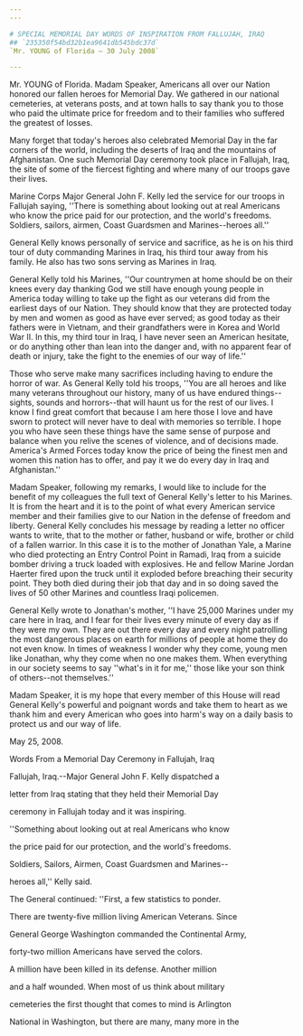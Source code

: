 ```yaml
---
---

# SPECIAL MEMORIAL DAY WORDS OF INSPIRATION FROM FALLUJAH, IRAQ
## `235350f54bd32b1ea9641db545bdc37d`
`Mr. YOUNG of Florida — 30 July 2008`

---
```



Mr. YOUNG of Florida. Madam Speaker, Americans all over our Nation 
honored our fallen heroes for Memorial Day. We gathered in our national 
cemeteries, at veterans posts, and at town halls to say thank you to 
those who paid the ultimate price for freedom and to their families who 
suffered the greatest of losses.

Many forget that today's heroes also celebrated Memorial Day in the 
far corners of the world, including the deserts of Iraq and the 
mountains of Afghanistan. One such Memorial Day ceremony took place in 
Fallujah, Iraq, the site of some of the fiercest fighting and where 
many of our troops gave their lives.

Marine Corps Major General John F. Kelly led the service for our 
troops in Fallujah saying, ''There is something about looking out at 
real Americans who know the price paid for our protection, and the 
world's freedoms. Soldiers, sailors, airmen, Coast Guardsmen and 
Marines--heroes all.''

General Kelly knows personally of service and sacrifice, as he is on 
his third tour of duty commanding Marines in Iraq, his third tour away 
from his family. He also has two sons serving as Marines in Iraq.

General Kelly told his Marines, ''Our countrymen at home should be on 
their knees every day thanking God we still have enough young people in 
America today willing to take up the fight as our veterans did from the 
earliest days of our Nation. They should know that they are protected 
today by men and women as good as have ever served; as good today as 
their fathers were in Vietnam, and their grandfathers were in Korea and 
World War II. In this, my third tour in Iraq, I have never seen an 
American hesitate, or do anything other than lean into the danger and, 
with no apparent fear of death or injury, take the fight to the enemies 
of our way of life.''

Those who serve make many sacrifices including having to endure the 
horror of war. As General Kelly told his troops, ''You are all heroes 
and like many veterans throughout our history, many of us have endured 
things--sights, sounds and horrors--that will haunt us for the rest of 
our lives. I know I find great comfort that because I am here those I 
love and have sworn to protect will never have to deal with memories so 
terrible. I hope you who have seen these things have the same sense of 
purpose and balance when you relive the scenes of violence, and of 
decisions made. America's Armed Forces today know the price of being 
the finest men and women this nation has to offer, and pay it we do 
every day in Iraq and Afghanistan.''

Madam Speaker, following my remarks, I would like to include for the 
benefit of my colleagues the full text of General Kelly's letter to his 
Marines. It is from the heart and it is to the point of what every 
American service member and their families give to our Nation in the 
defense of freedom and liberty. General Kelly concludes his message by 
reading a letter no officer wants to write, that to the mother or 
father, husband or wife, brother or child of a fallen warrior. In this 
case it is to the mother of Jonathan Yale, a Marine who died protecting 
an Entry Control Point in Ramadi, Iraq from a suicide bomber driving a 
truck loaded with explosives. He and fellow Marine Jordan Haerter fired 
upon the truck until it exploded before breaching their security point. 
They both died during their job that day and in so doing saved the 
lives of 50 other Marines and countless Iraqi policemen.

General Kelly wrote to Jonathan's mother, ''I have 25,000 Marines 
under my care here in Iraq, and I fear for their lives every minute of 
every day as if they were my own. They are out there every day and 
every night patrolling the most dangerous places on earth for millions 
of people at home they do not even know. In times of weakness I wonder 
why they come, young men like Jonathan, why they come when no one makes 
them. When everything in our society seems to say ''what's in it for 
me,'' those like your son think of others--not themselves.''

Madam Speaker, it is my hope that every member of this House will 
read General Kelly's powerful and poignant words and take them to heart 
as we thank him and every American who goes into harm's way on a daily 
basis to protect us and our way of life.



























 May 25, 2008.






Words From a Memorial Day Ceremony in Fallujah, Iraq




 Fallujah, Iraq.--Major General John F. Kelly dispatched a 


 letter from Iraq stating that they held their Memorial Day 


 ceremony in Fallujah today and it was inspiring.



 ''Something about looking out at real Americans who know 


 the price paid for our protection, and the world's freedoms. 


 Soldiers, Sailors, Airmen, Coast Guardsmen and Marines--


 heroes all,'' Kelly said.





 The General continued: ''First, a few statistics to ponder. 


 There are twenty-five million living American Veterans. Since 


 General George Washington commanded the Continental Army, 


 forty-two million Americans have served the colors.



 A million have been killed in its defense. Another million 


 and a half wounded. When most of us think about military 


 cemeteries the first thought that comes to mind is Arlington 


 National in Washington, but there are many, many more in the 